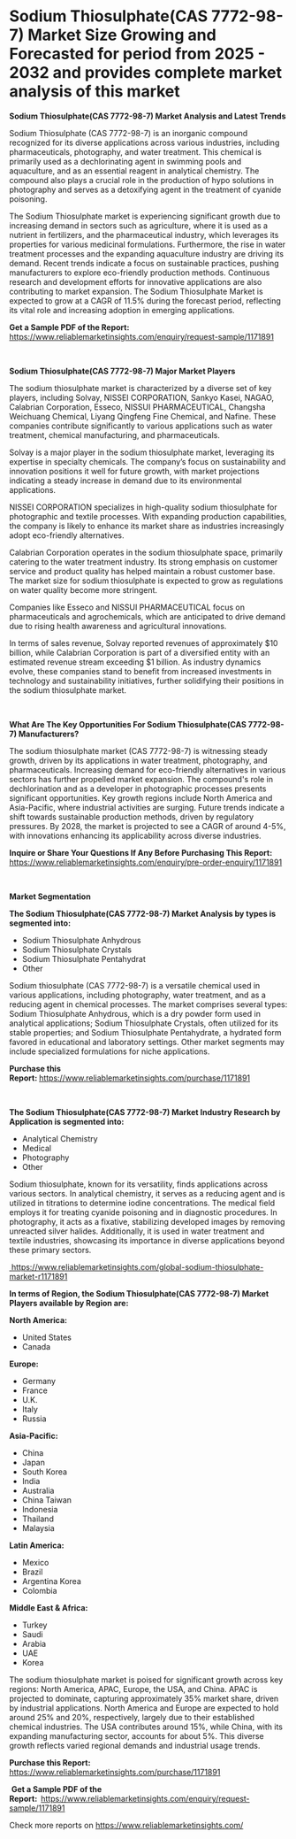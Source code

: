 <p><h1>Sodium Thiosulphate(CAS 7772-98-7) Market Size Growing and Forecasted for period from 2025 - 2032 and provides complete market analysis of this market</h1></p><p><strong>Sodium Thiosulphate(CAS 7772-98-7) Market Analysis and Latest Trends</strong></p>
<p><p>Sodium Thiosulphate (CAS 7772-98-7) is an inorganic compound recognized for its diverse applications across various industries, including pharmaceuticals, photography, and water treatment. This chemical is primarily used as a dechlorinating agent in swimming pools and aquaculture, and as an essential reagent in analytical chemistry. The compound also plays a crucial role in the production of hypo solutions in photography and serves as a detoxifying agent in the treatment of cyanide poisoning.</p><p>The Sodium Thiosulphate market is experiencing significant growth due to increasing demand in sectors such as agriculture, where it is used as a nutrient in fertilizers, and the pharmaceutical industry, which leverages its properties for various medicinal formulations. Furthermore, the rise in water treatment processes and the expanding aquaculture industry are driving its demand. Recent trends indicate a focus on sustainable practices, pushing manufacturers to explore eco-friendly production methods. Continuous research and development efforts for innovative applications are also contributing to market expansion. The Sodium Thiosulphate Market is expected to grow at a CAGR of 11.5% during the forecast period, reflecting its vital role and increasing adoption in emerging applications.</p></p>
<p><strong>Get a Sample PDF of the Report:&nbsp;</strong> <a href="https://www.reliablemarketinsights.com/enquiry/request-sample/1171891?utm_campaign=2232&utm_medium=2&utm_source=Github&utm_content=ia&utm_term=03042025&utm_id=sodium-thiosulphatecas-7772-98-7">https://www.reliablemarketinsights.com/enquiry/request-sample/1171891</a></p>
<p>&nbsp;</p>
<p><strong>Sodium Thiosulphate(CAS 7772-98-7) Major Market Players</strong></p>
<p><p>The sodium thiosulphate market is characterized by a diverse set of key players, including Solvay, NISSEI CORPORATION, Sankyo Kasei, NAGAO, Calabrian Corporation, Esseco, NISSUI PHARMACEUTICAL, Changsha Weichuang Chemical, Liyang Qingfeng Fine Chemical, and Nafine. These companies contribute significantly to various applications such as water treatment, chemical manufacturing, and pharmaceuticals.</p><p>Solvay is a major player in the sodium thiosulphate market, leveraging its expertise in specialty chemicals. The company’s focus on sustainability and innovation positions it well for future growth, with market projections indicating a steady increase in demand due to its environmental applications.</p><p>NISSEI CORPORATION specializes in high-quality sodium thiosulphate for photographic and textile processes. With expanding production capabilities, the company is likely to enhance its market share as industries increasingly adopt eco-friendly alternatives.</p><p>Calabrian Corporation operates in the sodium thiosulphate space, primarily catering to the water treatment industry. Its strong emphasis on customer service and product quality has helped maintain a robust customer base. The market size for sodium thiosulphate is expected to grow as regulations on water quality become more stringent.</p><p>Companies like Esseco and NISSUI PHARMACEUTICAL focus on pharmaceuticals and agrochemicals, which are anticipated to drive demand due to rising health awareness and agricultural innovations.</p><p>In terms of sales revenue, Solvay reported revenues of approximately $10 billion, while Calabrian Corporation is part of a diversified entity with an estimated revenue stream exceeding $1 billion. As industry dynamics evolve, these companies stand to benefit from increased investments in technology and sustainability initiatives, further solidifying their positions in the sodium thiosulphate market.</p></p>
<p>&nbsp;</p>
<p><strong>What Are The Key Opportunities For Sodium Thiosulphate(CAS 7772-98-7) Manufacturers?</strong></p>
<p><p>The sodium thiosulphate market (CAS 7772-98-7) is witnessing steady growth, driven by its applications in water treatment, photography, and pharmaceuticals. Increasing demand for eco-friendly alternatives in various sectors has further propelled market expansion. The compound's role in dechlorination and as a developer in photographic processes presents significant opportunities. Key growth regions include North America and Asia-Pacific, where industrial activities are surging. Future trends indicate a shift towards sustainable production methods, driven by regulatory pressures. By 2028, the market is projected to see a CAGR of around 4-5%, with innovations enhancing its applicability across diverse industries.</p></p>
<p><strong>Inquire or Share Your Questions If Any Before Purchasing This Report:</strong> <a href="https://www.reliablemarketinsights.com/enquiry/pre-order-enquiry/1171891?utm_campaign=2232&utm_medium=2&utm_source=Github&utm_content=ia&utm_term=03042025&utm_id=sodium-thiosulphatecas-7772-98-7">https://www.reliablemarketinsights.com/enquiry/pre-order-enquiry/1171891</a></p>
<p>&nbsp;</p>
<p><strong>Market Segmentation</strong></p>
<p><strong>The Sodium Thiosulphate(CAS 7772-98-7) Market Analysis by types is segmented into:</strong></p>
<p><ul><li>Sodium Thiosulphate Anhydrous</li><li>Sodium Thiosulphate Crystals</li><li>Sodium Thiosulphate Pentahydrat</li><li>Other</li></ul></p>
<p><p>Sodium thiosulphate (CAS 7772-98-7) is a versatile chemical used in various applications, including photography, water treatment, and as a reducing agent in chemical processes. The market comprises several types: Sodium Thiosulphate Anhydrous, which is a dry powder form used in analytical applications; Sodium Thiosulphate Crystals, often utilized for its stable properties; and Sodium Thiosulphate Pentahydrate, a hydrated form favored in educational and laboratory settings. Other market segments may include specialized formulations for niche applications.</p></p>
<p><strong>Purchase this Report:&nbsp;</strong><a href="https://www.reliablemarketinsights.com/purchase/1171891?utm_campaign=2232&utm_medium=2&utm_source=Github&utm_content=ia&utm_term=03042025&utm_id=sodium-thiosulphatecas-7772-98-7">https://www.reliablemarketinsights.com/purchase/1171891</a></p>
<p>&nbsp;</p>
<p><strong>The Sodium Thiosulphate(CAS 7772-98-7) Market Industry Research by Application is segmented into:</strong></p>
<p><ul><li>Analytical Chemistry</li><li>Medical</li><li>Photography</li><li>Other</li></ul></p>
<p><p>Sodium thiosulphate, known for its versatility, finds applications across various sectors. In analytical chemistry, it serves as a reducing agent and is utilized in titrations to determine iodine concentrations. The medical field employs it for treating cyanide poisoning and in diagnostic procedures. In photography, it acts as a fixative, stabilizing developed images by removing unreacted silver halides. Additionally, it is used in water treatment and textile industries, showcasing its importance in diverse applications beyond these primary sectors.</p></p>
<p><a href="https://www.reliablemarketinsights.com/global-sodium-thiosulphate-market-r1171891?utm_campaign=2232&utm_medium=2&utm_source=Github&utm_content=ia&utm_term=03042025&utm_id=sodium-thiosulphatecas-7772-98-7">&nbsp;https://www.reliablemarketinsights.com/global-sodium-thiosulphate-market-r1171891</a></p>
<p><strong>In terms of Region, the Sodium Thiosulphate(CAS 7772-98-7) Market Players available by Region are:</strong></p>
<p>
    <p> <strong> North America: </strong>
        <ul>
            <li>United States</li>
            <li>Canada</li>
        </ul>
        </p> 
    <p> <strong> Europe: </strong>
        <ul>
            <li>Germany</li>
            <li>France</li>
            <li>U.K.</li>
            <li>Italy</li>
            <li>Russia</li>
        </ul>
        </p> 
    <p> <strong> Asia-Pacific: </strong>
        <ul>
            <li>China</li>
            <li>Japan</li>
            <li>South Korea</li>
            <li>India</li>
            <li>Australia</li>
            <li>China Taiwan</li>
            <li>Indonesia</li>
            <li>Thailand</li>
            <li>Malaysia</li>
        </ul>
        </p> 
    <p> <strong> Latin America: </strong>
        <ul>
            <li>Mexico</li>
            <li>Brazil</li>
            <li>Argentina Korea</li>
            <li>Colombia</li>
        </ul>
        </p> 
    <p> <strong> Middle East & Africa: </strong>
        <ul>
            <li>Turkey</li>
            <li>Saudi</li>
            <li>Arabia</li>
            <li>UAE</li>
            <li>Korea</li>
        </ul>
    </p>
    </p>
<p><p>The sodium thiosulphate market is poised for significant growth across key regions: North America, APAC, Europe, the USA, and China. APAC is projected to dominate, capturing approximately 35% market share, driven by industrial applications. North America and Europe are expected to hold around 25% and 20%, respectively, largely due to their established chemical industries. The USA contributes around 15%, while China, with its expanding manufacturing sector, accounts for about 5%. This diverse growth reflects varied regional demands and industrial usage trends.</p></p>
<p><strong>Purchase this Report: </strong><a href="https://www.reliablemarketinsights.com/purchase/1171891?utm_campaign=2232&utm_medium=2&utm_source=Github&utm_content=ia&utm_term=03042025&utm_id=sodium-thiosulphatecas-7772-98-7">https://www.reliablemarketinsights.com/purchase/1171891</a></p>
<p>&nbsp;<strong>Get a Sample PDF of the Report:&nbsp;&nbsp;</strong><a href="https://www.reliablemarketinsights.com/enquiry/request-sample/1171891?utm_campaign=2232&utm_medium=2&utm_source=Github&utm_content=ia&utm_term=03042025&utm_id=sodium-thiosulphatecas-7772-98-7">https://www.reliablemarketinsights.com/enquiry/request-sample/1171891</a></p>
<p><strong></strong></p>
<p>Check more reports on <a href="https://www.reliablemarketinsights.com/?utm_campaign=2232&utm_medium=2&utm_source=Github&utm_content=ia&utm_term=03042025&utm_id=sodium-thiosulphatecas-7772-98-7">https://www.reliablemarketinsights.com/</a></p>